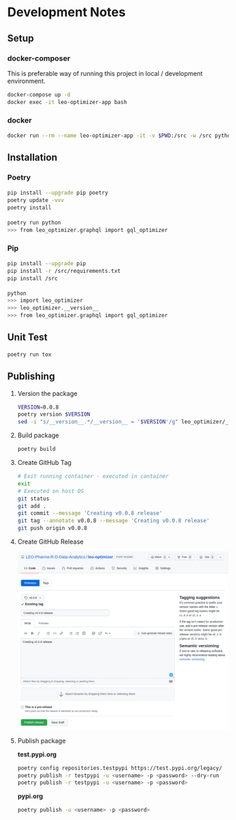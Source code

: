 # Development Notes

## Setup

### docker-composer

This is preferable way of running this project in local / development environment.

```bash
docker-compose up -d
docker exec -it leo-optimizer-app bash
```

### docker

```bash
docker run --rm --name leo-optimizer-app -it -v $PWD:/src -w /src python:3.7-slim bash
```

## Installation

### Poetry

```bash
pip install --upgrade pip poetry
poetry update -vvv
poetry install

poetry run python
>>> from leo_optimizer.graphql import gql_optimizer
```

### Pip

```bash
pip install --upgrade pip
pip install -r /src/requirements.txt
pip install /src

python
>>> import leo_optimizer
>>> leo_optimizer.__version__
>>> from leo_optimizer.graphql import gql_optimizer
```

## Unit Test

```bash
poetry run tox
```

## Publishing

1. Version the package

    ```bash
    VERSION=0.0.8
    poetry version $VERSION
    sed -i "s/__version__.*/__version__ = '$VERSION'/g" leo_optimizer/__init__.py
    ```

1. Build package

    ```bash
    poetry build
    ```

1. Create GitHub Tag

    ```bash
    # Exit running container - executed in container
    exit
    # Executed on host OS
    git status
    git add .
    git commit --message 'Creating v0.0.8 release'
    git tag --annotate v0.0.8 --message 'Creating v0.0.8 release'
    git push origin v0.0.8
    ```

1. Create GitHub Release

    ![GitHub Release](./img/github-release.png)

1. Publish package

    **test.pypi.org**

    ```bash
    poetry config repositories.testpypi https://test.pypi.org/legacy/
    poetry publish -r testpypi -u <username> -p <password> --dry-run
    poetry publish -r testpypi -u <username> -p <password>
    ```

    **pypi.org**

    ```bash
    poetry publish -u <username> -p <password>
    ```
